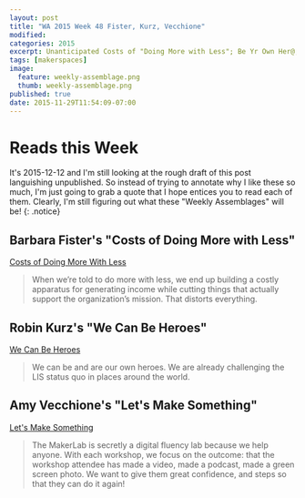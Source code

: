 ```yaml
---
layout: post
title: "WA 2015 Week 48 Fister, Kurz, Vecchione"
modified:
categories: 2015
excerpt: Unanticipated Costs of "Doing More with Less"; Be Yr Own Her@; Making It Known that Libraraies are Spaces for Making
tags: [makerspaces]
image:
  feature: weekly-assemblage.png
  thumb: weekly-assemblage.png
published: true
date: 2015-11-29T11:54:09-07:00
---
```

# Reads this Week  

It's 2015-12-12 and I'm still looking at the rough draft of this post languishing unpublished. So instead of trying to annotate why I like these so much, I'm just going to grab a quote that I hope entices you to read each of them. Clearly, I'm still figuring out what these "Weekly Assemblages" will be! 
{: .notice}

## Barbara Fister's "Costs of Doing More with Less"   

[Costs of Doing More With Less](https://www.insidehighered.com/blogs/library-babel-fish/cost-doing-more-less)  

> When we’re told to do more with less, we end up building a costly apparatus for generating income while cutting things that actually support the organization’s mission. That distorts everything.  

## Robin Kurz's "We Can Be Heroes"   

[We Can Be Heroes](http://www.transformingamericanlibraries.com/2015/11/we-can-be-heroes.html)   

> We can be and are our own heroes. We are already challenging the LIS status quo in places around the world.  

## Amy Vecchione's "Let's Make Something"   

[Let's Make Something](https://trailheadboise.org/guest-blog-lets-make-something/)   

> The MakerLab is secretly a digital fluency lab because we help anyone. With each workshop, we focus on the outcome: that the workshop attendee has made a video, made a podcast, made a green screen photo. We want to give them great confidence, and steps so that they can do it again!  

